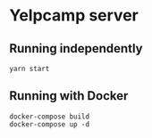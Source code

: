 # Yelpcamp server

## Running independently

`yarn start`

## Running with Docker

```
docker-compose build
docker-compose up -d
```